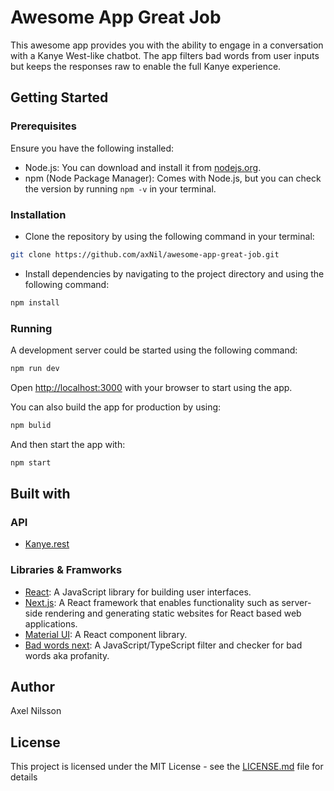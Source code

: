 # Awesome App Great Job

This awesome app provides you with the ability to engage in a conversation with a Kanye West-like chatbot. The app filters bad words from user inputs but keeps the responses raw to enable the full Kanye experience.

## Getting Started

### Prerequisites

Ensure you have the following installed:

* Node.js: You can download and install it from [nodejs.org](https://nodejs.org/en).
* npm (Node Package Manager): Comes with Node.js, but you can check the version by running `npm -v` in your terminal.

### Installation

* Clone the repository by using the following command in your terminal:
```bash
git clone https://github.com/axNil/awesome-app-great-job.git
```

* Install dependencies by navigating to the project directory and using the following command:
```bash
npm install
```

### Running

A development server could be started using the following command:
```bash
npm run dev
```
Open [http://localhost:3000](http://localhost:3000) with your browser to start using the app.

You can also build the app for production by using:
```bash
npm bulid
```
And then start the app with:
```bash
npm start
```

## Built with

### API
* [Kanye.rest](https://kanye.rest/)

### Libraries & Framworks
* [React](https://react.dev/): A JavaScript library for building user interfaces.
* [Next.js](https://nextjs.org/): A React framework that enables functionality such as server-side rendering and generating static websites for React based web applications.
* [Material UI](https://mui.com/material-ui/): A React component library.
* [Bad words next](https://www.npmjs.com/package/bad-words-next): A JavaScript/TypeScript filter and checker for bad words aka profanity.

## Author
Axel Nilsson

## License
This project is licensed under the MIT License - see the [LICENSE.md](LICENSE.md) file for details
